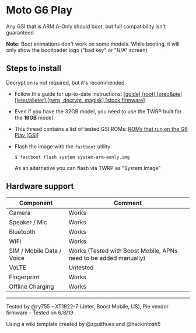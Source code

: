# Moto G6 Play

Any GSI that is ARM A-Only should boot, but full compatibility isn't guaranteed  

**Note:** Boot animations don't work on some models. While booting, it will only show the bootloader logo ("bad key" or "N/A" screen)

## Steps to install

Decryption is not required, but it's recommended.  
* Follow this guide for up-to-date instructions: [[guide] [root] [oreo&pie] [jeter/aljeter] [twrp, decrypt, magisk] [stock firmware]](https://forum.xda-developers.com/g6-play/how-to/guide-t3929928)
* Even if you have the 32GB model, you need to use the TWRP built for the **16GB** model
* This thread contains a list of tested GSI ROMs: [ROMs that run on the G6 Play [GSI]](https://forum.xda-developers.com/g6-play/development/roms-run-g6-play-gsi-t3904067)
* Flash the image with the `fastboot` utility:
    ```
    $ fastboot flash system system-arm-aonly.img
    ```

    As an alternative you can flash via TWRP as "System Image"

## Hardware support

| Component                 |      Comment                                                    |
|---------------------------|-----------------------------------------------------------------|
| Camera                    | Works                                                           |
| Speaker / Mic             | Works                                                           |
| Bluetooth                 | Works                                                           |
| WiFi                      | Works                                                           |
| SIM / Mobile Data / Voice | Works (Tested with Boost Mobile, APNs need to be added manually)|
| VoLTE                     | Untested                                                        |
| Fingerprint               | Works                                                           |
| Offline Charging          | Works                                                           |
---

Tested by @ry755 - XT1922-7 (Jeter, Boost Mobile, US), Pie vendor firmware - Tested on 6/8/19

Using a wiki template created by @zguithues and @hackintosh5